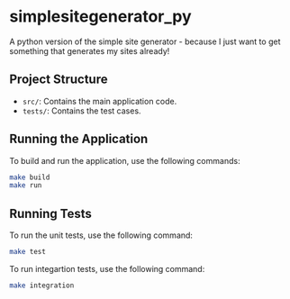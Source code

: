 # simplesitegenerator_py
A python version of the simple site generator - because I just want to get something that generates my sites already!

## Project Structure

- `src/`: Contains the main application code.
- `tests/`: Contains the test cases.

## Running the Application

To build and run the application, use the following commands:

```sh
make build
make run
```

## Running Tests

To run the unit tests, use the following command:

```sh
make test
```

To run integartion tests, use the following command:

```sh
make integration
```